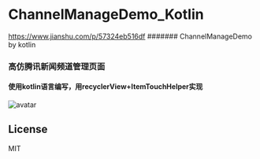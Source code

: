 # ChannelManageDemo_Kotlin
https://www.jianshu.com/p/57324eb516df
####### ChannelManageDemo by kotlin
### 高仿腾讯新闻频道管理页面 
#### 使用kotlin语言编写，用recyclerView+ItemTouchHelper实现
![avatar](https://raw.githubusercontent.com/zzh12138/ChannelManageDemo_Kotlin/master/app/src/main/assets/ezgif-5-d492977e87_kotlin.gif)
## License
MIT
